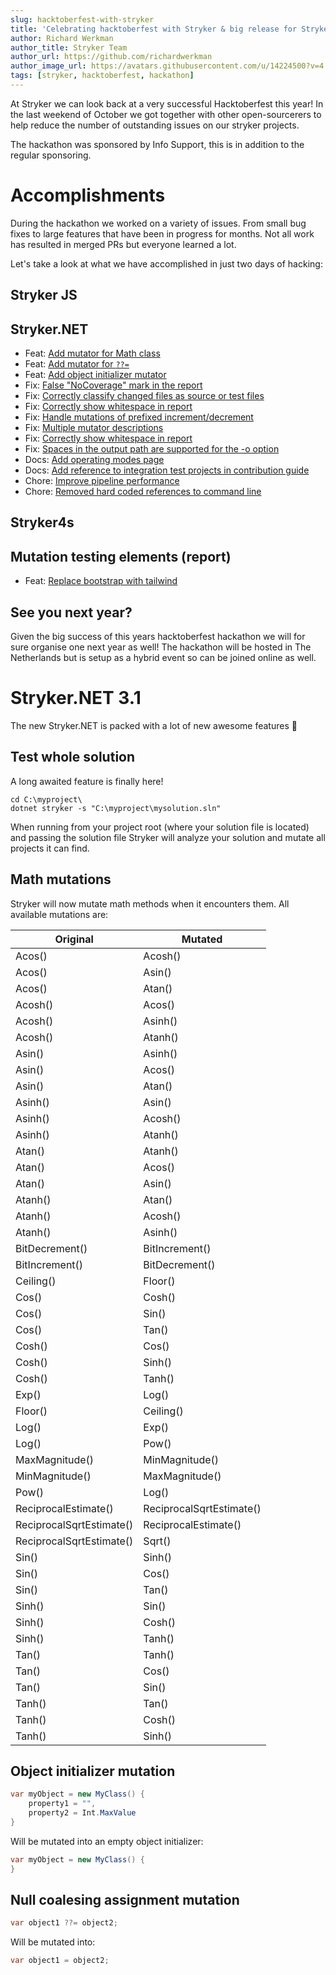 ```yaml
---
slug: hacktoberfest-with-stryker
title: 'Celebrating hacktoberfest with Stryker & big release for Stryker.NET'
author: Richard Werkman
author_title: Stryker Team
author_url: https://github.com/richardwerkman
author_image_url: https://avatars.githubusercontent.com/u/14224500?v=4
tags: [stryker, hacktoberfest, hackathon]
---
```


At Stryker we can look back at a very successful Hacktoberfest this year! In the last weekend of October we got together with other open-sourcerers to help reduce the number of outstanding issues on our stryker projects.

The hackathon was sponsored by Info Support, this is in addition to the regular sponsoring.

# Accomplishments

During the hackathon we worked on a variety of issues. From small bug fixes to large features that have been in progress for months. Not all work has resulted in merged PRs but everyone learned a lot.

Let's take a look at what we have accomplished in just two days of hacking:

## Stryker JS

## Stryker.NET

- Feat: [Add mutator for Math class](https://github.com/stryker-mutator/stryker-net/pull/2244)
- Feat: [Add mutator for `??=`](https://github.com/stryker-mutator/stryker-net/pull/2274)
- Feat: [Add object initializer mutator](https://github.com/stryker-mutator/stryker-net/pull/2259)
- Fix: [False "NoCoverage" mark in the report](https://github.com/stryker-mutator/stryker-net/pull/2254)
- Fix: [Correctly classify changed files as source or test files](https://github.com/stryker-mutator/stryker-net/pull/2256)
- Fix: [Correctly show whitespace in report](https://github.com/stryker-mutator/stryker-net/pull/2289)
- Fix: [Handle mutations of prefixed increment/decrement](https://github.com/stryker-mutator/stryker-net/pull/2285)
- Fix: [Multiple mutator descriptions](https://github.com/stryker-mutator/stryker-net/pull/2277)
- Fix: [Correctly show whitespace in report](https://github.com/stryker-mutator/stryker-net/pull/2276)
- Fix: [Spaces in the output path are supported for the -o option](https://github.com/stryker-mutator/stryker-net/pull/2264)
- Docs: [Add operating modes page](https://github.com/stryker-mutator/stryker-net/pull/2291)
- Docs: [Add reference to integration test projects in contribution guide](https://github.com/stryker-mutator/stryker-net/pull/2275)
- Chore: [Improve pipeline performance](https://github.com/stryker-mutator/stryker-net/pull/2269)
- Chore: [Removed hard coded references to command line](https://github.com/stryker-mutator/stryker-net/pull/2268)

## Stryker4s

## Mutation testing elements (report)

- Feat: [Replace bootstrap with tailwind
](https://github.com/stryker-mutator/mutation-testing-elements/pull/2160)

## See you next year?

Given the big success of this years hacktoberfest hackathon we will for sure organise one next year as well! The hackathon will be hosted in The Netherlands but is setup as a hybrid event so can be joined online as well.

# Stryker.NET 3.1

The new Stryker.NET is packed with a lot of new awesome features 🚀

## Test whole solution
A long awaited feature is finally here!

```
cd C:\myproject\
dotnet stryker -s "C:\myproject\mysolution.sln"
```

When running from your project root (where your solution file is located) and passing the solution file Stryker will analyze your solution and mutate all projects it can find.

## Math mutations

Stryker will now mutate math methods when it encounters them. All available mutations are:

|      Original           |         Mutated         |
| ----------------------- | ----------------------- |
| Acos()                  | Acosh()                 |
| Acos()                  | Asin()                  |
| Acos()                  | Atan()                  |
| Acosh()                 | Acos()                  |
| Acosh()                 | Asinh()                 |
| Acosh()                 | Atanh()                 |
| Asin()                  | Asinh()                 |
| Asin()                  | Acos()                  |
| Asin()                  | Atan()                  |
| Asinh()                 | Asin()                  |
| Asinh()                 | Acosh()                 |
| Asinh()                 | Atanh()                 |
| Atan()                  | Atanh()                 |
| Atan()                  | Acos()                  |
| Atan()                  | Asin()                  |
| Atanh()                 | Atan()                  |
| Atanh()                 | Acosh()                 |
| Atanh()                 | Asinh()                 |
| BitDecrement()          | BitIncrement()          |
| BitIncrement()          | BitDecrement()          |
| Ceiling()               | Floor()                 |
| Cos()                   | Cosh()                  |
| Cos()                   | Sin()                   |
| Cos()                   | Tan()                   |
| Cosh()                  | Cos()                   |
| Cosh()                  | Sinh()                  |
| Cosh()                  | Tanh()                  |
| Exp()                   | Log()                   |
| Floor()                 | Ceiling()               |
| Log()                   | Exp()                   |
| Log()                   | Pow()                   |
| MaxMagnitude()          | MinMagnitude()          |
| MinMagnitude()          | MaxMagnitude()          |
| Pow()                   | Log()                   |
| ReciprocalEstimate()    | ReciprocalSqrtEstimate() |
| ReciprocalSqrtEstimate() | ReciprocalEstimate()   |
| ReciprocalSqrtEstimate() | Sqrt()                 |
| Sin()                   | Sinh()                  |
| Sin()                   | Cos()                   |
| Sin()                   | Tan()                   |
| Sinh()                  | Sin()                   |
| Sinh()                  | Cosh()                  |
| Sinh()                  | Tanh()                  |
| Tan()                   | Tanh()                  |
| Tan()                   | Cos()                   |
| Tan()                   | Sin()                   |
| Tanh()                  | Tan()                   |
| Tanh()                  | Cosh()                  |
| Tanh()                  | Sinh()                  |

## Object initializer mutation 

``` cs
var myObject = new MyClass() {
    property1 = "",
    property2 = Int.MaxValue
}
```

Will be mutated into an empty object initializer:

``` cs
var myObject = new MyClass() {
}
```

## Null coalesing assignment mutation

```cs
var object1 ??= object2;
```

Will be mutated into:

```cs
var object1 = object2;

```